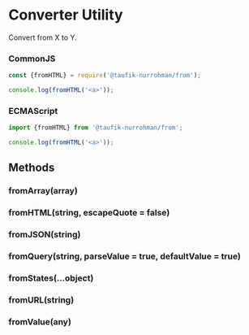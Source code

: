 Converter Utility
=================

Convert from X to Y.

### CommonJS

~~~ js
const {fromHTML} = require('@taufik-nurrohman/from');

console.log(fromHTML('<a>'));
~~~

### ECMAScript

~~~ js
import {fromHTML} from '@taufik-nurrohman/from';

console.log(fromHTML('<a>'));
~~~

Methods
-------

### fromArray(array)

### fromHTML(string, escapeQuote = false)

### fromJSON(string)

### fromQuery(string, parseValue = true, defaultValue = true)

### fromStates(...object)

### fromURL(string)

### fromValue(any)